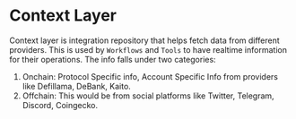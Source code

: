 # Context Layer
Context layer is integration repository that helps fetch data from different providers. This is used by `Workflows` and `Tools` to have realtime information for their operations. The info falls under two categories: 
1. Onchain: Protocol Specific info, Account Specific Info from providers like Defillama, DeBank, Kaito. 
2. Offchain: This would be from social platforms like Twitter, Telegram, Discord, Coingecko. 


